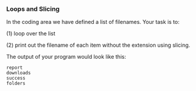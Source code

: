 ### Loops and Slicing
In the coding area we have defined a list of filenames. Your task is to:

(1) loop over the list

(2) print out the filename of each item without the extension using slicing.

The output of your program would look like this:
```
report
downloads
success
folders
```